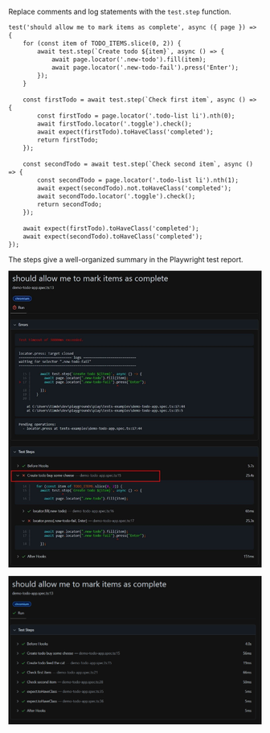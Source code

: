 Replace comments and log statements with the `test.step` function.

```ts{3-6,9-14,16-20}
test('should allow me to mark items as complete', async ({ page }) => {
    for (const item of TODO_ITEMS.slice(0, 2)) {
        await test.step(`Create todo ${item}`, async () => {
            await page.locator('.new-todo').fill(item);
            await page.locator('.new-todo-fail').press('Enter');
        });
    }

    const firstTodo = await test.step(`Check first item`, async () => {
        const firstTodo = page.locator('.todo-list li').nth(0);
        await firstTodo.locator('.toggle').check();
        await expect(firstTodo).toHaveClass('completed');
        return firstTodo;
    });

    const secondTodo = await test.step(`Check second item`, async () => {
        const secondTodo = page.locator('.todo-list li').nth(1);
        await expect(secondTodo).not.toHaveClass('completed');
        await secondTodo.locator('.toggle').check();
        return secondTodo;
    });

    await expect(firstTodo).toHaveClass('completed');
    await expect(secondTodo).toHaveClass('completed');
});
```

The steps give a well-organized summary in the Playwright test report.

![The Playwright test report shows a failing test and a clear description.](./images/4.png)

![The Playwright test report shows a successful test with the summary of the steps.](./images/5.png)
